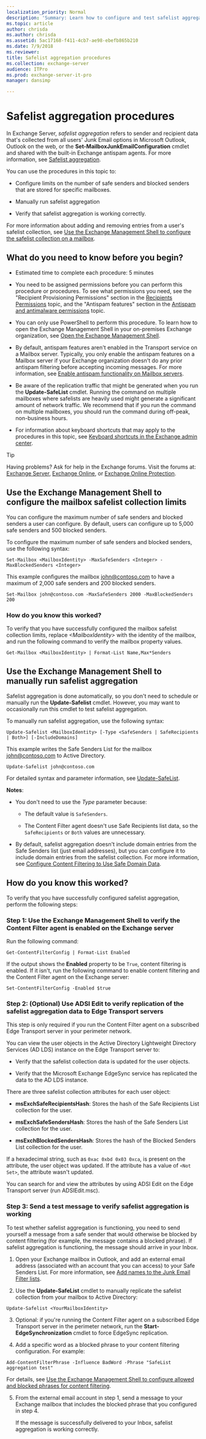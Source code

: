 ```yaml
---
localization_priority: Normal
description: 'Summary: Learn how to configure and test safelist aggregation in Exchange Server 2016 and Exchange Server 2019.'
ms.topic: article
author: chrisda
ms.author: chrisda
ms.assetid: 5ac17168-f411-4cb7-ae98-ebefb865b210
ms.date: 7/9/2018
ms.reviewer: 
title: Safelist aggregation procedures
ms.collection: exchange-server
audience: ITPro
ms.prod: exchange-server-it-pro
manager: dansimp

---
```


# Safelist aggregation procedures

In Exchange Server, *safelist aggregation* refers to sender and recipient data that's collected from all users' Junk Email options in Microsoft Outlook, Outlook on the web, or the **Set-MailboxJunkEmailConfiguration** cmdlet and shared with the built-in Exchange antispam agents. For more information, see [Safelist aggregation](safelist-aggregation.md).

You can use the procedures in this topic to:

- Configure limits on the number of safe senders and blocked senders that are stored for specific mailboxes.

- Manually run safelist aggregation

- Verify that safelist aggregation is working correctly.

For more information about adding and removing entries from a user's safelist collection, see [Use the Exchange Management Shell to configure the safelist collection on a mailbox](configure-antispam-settings.md#use-the-exchange-management-shell-to-configure-the-safelist-collection-on-a-mailbox).

## What do you need to know before you begin?

- Estimated time to complete each procedure: 5 minutes

- You need to be assigned permissions before you can perform this procedure or procedures. To see what permissions you need, see the "Recipient Provisioning Permissions" section in the [Recipients Permissions](../../permissions/feature-permissions/recipient-permissions.md) topic, and the "Antispam features" section in the [Antispam and antimalware permissions](../../permissions/feature-permissions/antispam-and-antimalware-permissions.md) topic.

- You can only use PowerShell to perform this procedure. To learn how to open the Exchange Management Shell in your on-premises Exchange organization, see [Open the Exchange Management Shell](https://docs.microsoft.com/powershell/exchange/exchange-server/open-the-exchange-management-shell).

- By default, antispam features aren't enabled in the Transport service on a Mailbox server. Typically, you only enable the antispam features on a Mailbox server if your Exchange organization doesn't do any prior antispam filtering before accepting incoming messages. For more information, see [Enable antispam functionality on Mailbox servers](antispam-on-mailbox-servers.md).

- Be aware of the replication traffic that might be generated when you run the **Update-SafeList** cmdlet. Running the command on multiple mailboxes where safelists are heavily used might generate a significant amount of network traffic. We recommend that if you run the command on multiple mailboxes, you should run the command during off-peak, non-business hours.

- For information about keyboard shortcuts that may apply to the procedures in this topic, see [Keyboard shortcuts in the Exchange admin center](../../about-documentation/exchange-admin-center-keyboard-shortcuts.md).

> [!TIP]
> Having problems? Ask for help in the Exchange forums. Visit the forums at: [Exchange Server](https://go.microsoft.com/fwlink/p/?linkId=60612), [Exchange Online](https://go.microsoft.com/fwlink/p/?linkId=267542), or [Exchange Online Protection](https://go.microsoft.com/fwlink/p/?linkId=285351).

## Use the Exchange Management Shell to configure the mailbox safelist collection limits

You can configure the maximum number of safe senders and blocked senders a user can configure. By default, users can configure up to 5,000 safe senders and 500 blocked senders.

To configure the maximum number of safe senders and blocked senders, use the following syntax:

```
Set-Mailbox <MailboxIdentity> -MaxSafeSenders <Integer> -MaxBlockedSenders <Integer>
```

This example configures the mailbox john@contoso.com to have a maximum of 2,000 safe senders and 200 blocked senders.

```
Set-Mailbox john@contoso.com -MaxSafeSenders 2000 -MaxBlockedSenders 200
```

### How do you know this worked?

To verify that you have successfully configured the mailbox safelist collection limits, replace _\<MailboxIdentity\>_ with the identity of the mailbox, and run the following command to verify the mailbox property values.

```
Get-Mailbox <MailboxIdentity> | Format-List Name,Max*Senders
```

## Use the Exchange Management Shell to manually run safelist aggregation

Safelist aggregation is done automatically, so you don't need to schedule or manually run the **Update-Safelist** cmdlet. However, you may want to occasionally run this cmdlet to test safelist aggregation.

To manually run safelist aggregation, use the following syntax:

```
Update-Safelist <MailboxIdentity> [-Type <SafeSenders | SafeRecipients | Both>] [-IncludeDomains]
```

This example writes the Safe Senders List for the mailbox john@contoso.com to Active Directory.

```
Update-Safelist john@contoso.com
```

For detailed syntax and parameter information, see [Update-SafeList](http://technet.microsoft.com/library/e862c54c-4de0-4ef6-832e-ebb0cf8b2794.aspx).

 **Notes**:

- You don't need to use the _Type_ parameter because:

  - The default value is `SafeSenders`.

  - The Content Filter agent doesn't use Safe Recipients list data, so the `SafeRecipients` or `Both` values are unnecessary.

- By default, safelist aggregation doesn't include domain entries from the Safe Senders list (just email addresses), but you can configure it to include domain entries from the safelist collection. For more information, see [Configure Content Filtering to Use Safe Domain Data](http://technet.microsoft.com/library/1ee2b663-b4f3-4fef-8954-986f2d820924.aspx).

## How do you know this worked?

To verify that you have successfully configured safelist aggregation, perform the following steps:

### Step 1: Use the Exchange Management Shell to verify the Content Filter agent is enabled on the Exchange server

Run the following command:

```
Get-ContentFilterConfig | Format-List Enabled
```

If the output shows the **Enabled** property to be `True`, content filtering is enabled. If it isn't, run the following command to enable content filtering and the Content Filter agent on the Exchange server:

```
Set-ContentFilterConfig -Enabled $true
```

### Step 2: (Optional) Use ADSI Edit to verify replication of the safelist aggregation data to Edge Transport servers

This step is only required if you run the Content Filter agent on a subscribed Edge Transport server in your perimeter network.

You can view the user objects in the Active Directory Lightweight Directory Services (AD LDS) instance on the Edge Transport server to:

- Verify that the safelist collection data is updated for the user objects.

- Verify that the Microsoft Exchange EdgeSync service has replicated the data to the AD LDS instance.

There are three safelist collection attributes for each user object:

- **msExchSafeRecipientsHash**: Stores the hash of the Safe Recipients List collection for the user.

- **msExchSafeSendersHash**: Stores the hash of the Safe Senders List collection for the user.

- **msExchBlockedSendersHash**: Stores the hash of the Blocked Senders List collection for the user.

If a hexadecimal string, such as `0xac 0xbd 0x03 0xca`, is present on the attribute, the user object was updated. If the attribute has a value of `<Not Set>`, the attribute wasn't updated.

You can search for and view the attributes by using ADSI Edit on the Edge Transport server (run ADSIEdit.msc).

### Step 3: Send a test message to verify safelist aggregation is working

To test whether safelist aggregation is functioning, you need to send yourself a message from a safe sender that would otherwise be blocked by content filtering (for example, the message contains a blocked phrase). If safelist aggregation is functioning, the message should arrive in your Inbox.

1. Open your Exchange mailbox in Outlook, and add an external email address (associated with an account that you can access) to your Safe Senders List. For more information, see [Add names to the Junk Email Filter lists](https://go.microsoft.com/fwlink/p/?LinkId=787613).

2. Use the **Update-SafeList** cmdlet to manually replicate the safelist collection from your mailbox to Active Directory:

  ```
  Update-Safelist <YourMailboxIdentity>
  ```

3. Optional: if you're running the Content Filter agent on a subscribed Edge Transport server in the perimeter network, run the **Start-EdgeSynchronization** cmdlet to force EdgeSync replication.

4. Add a specific word as a blocked phrase to your content filtering configuration. For example:

  ```
  Add-ContentFilterPhrase -Influence BadWord -Phrase "SafeList aggregation test"
  ```

   For details, see [Use the Exchange Management Shell to configure allowed and blocked phrases for content filtering](content-filtering-procedures.md#ShellCustomWords).

5. From the external email account in step 1, send a message to your Exchange mailbox that includes the blocked phrase that you configured in step 4.

    If the message is successfully delivered to your Inbox, safelist aggregation is working correctly.



